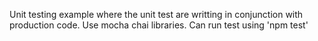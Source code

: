 Unit testing example where the unit test are writting in conjunction with production code.
Use mocha chai libraries. Can run test using 'npm test'